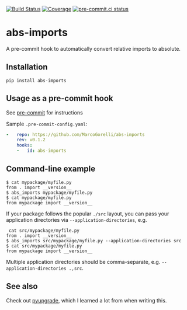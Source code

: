 [![Build Status](https://github.com/MarcoGorelli/abs-imports/workflows/tox/badge.svg)](https://github.com/MarcoGorelli/abs-imports/actions?workflow=tox)
[![Coverage](https://codecov.io/gh/MarcoGorelli/abs-imports/branch/main/graph/badge.svg)](https://codecov.io/gh/MarcoGorelli/abs-imports)
[![pre-commit.ci status](https://results.pre-commit.ci/badge/github/MarcoGorelli/abs-imports/main.svg)](https://results.pre-commit.ci/latest/github/MarcoGorelli/abs-imports/main)

abs-imports
===========

A pre-commit hook to automatically convert relative imports to absolute.

## Installation

```
pip install abs-imports
```

## Usage as a pre-commit hook

See [pre-commit](https://github.com/pre-commit/pre-commit) for instructions

Sample `.pre-commit-config.yaml`:

```yaml
-   repo: https://github.com/MarcoGorelli/abs-imports
    rev: v0.1.2
    hooks:
    -   id: abs-imports
```

## Command-line example

```console
$ cat mypackage/myfile.py
from . import __version__
$ abs_imports mypackage/myfile.py
$ cat mypackage/myfile.py
from mypackage import __version__
```

If your package follows the popular `./src` layout, you can pass your application directories via `--application-directories`, e.g.

```console
 cat src/mypackage/myfile.py
from . import __version__
$ abs_imports src/mypackage/myfile.py --application-directories src
$ cat src/mypackage/myfile.py
from mypackage import __version__
```

Multiple application directories should be comma-separate, e.g. `--application-directories .,src`.

## See also

Check out [pyupgrade](https://github.com/asottile/pyupgrade), which I learned a lot from when writing this.
